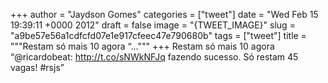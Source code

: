 
+++
author = "Jaydson Gomes"
categories = ["tweet"]
date = "Wed Feb 15 19:39:11 +0000 2012"
draft = false
image = "{TWEET_IMAGE}"
slug = "a9be57e56a1cdfcfd07e1e917cfeec47e790680b"
tags = ["tweet"]
title = """Restam só mais 10 agora “..."""
+++
Restam só mais 10 agora “@ricardobeat: http://t.co/sNWkNFJq fazendo sucesso. Só restam 45 vagas! #rsjs”
